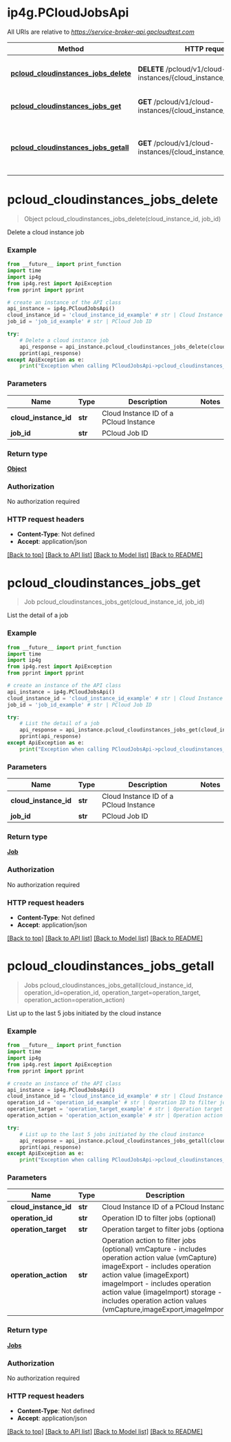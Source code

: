 # ip4g.PCloudJobsApi

All URIs are relative to *https://service-broker-api.gpcloudtest.com*

Method | HTTP request | Description
------------- | ------------- | -------------
[**pcloud_cloudinstances_jobs_delete**](PCloudJobsApi.md#pcloud_cloudinstances_jobs_delete) | **DELETE** /pcloud/v1/cloud-instances/{cloud_instance_id}/jobs/{job_id} | Delete a cloud instance job
[**pcloud_cloudinstances_jobs_get**](PCloudJobsApi.md#pcloud_cloudinstances_jobs_get) | **GET** /pcloud/v1/cloud-instances/{cloud_instance_id}/jobs/{job_id} | List the detail of a job
[**pcloud_cloudinstances_jobs_getall**](PCloudJobsApi.md#pcloud_cloudinstances_jobs_getall) | **GET** /pcloud/v1/cloud-instances/{cloud_instance_id}/jobs | List up to the last 5 jobs initiated by the cloud instance


# **pcloud_cloudinstances_jobs_delete**
> Object pcloud_cloudinstances_jobs_delete(cloud_instance_id, job_id)

Delete a cloud instance job

### Example
```python
from __future__ import print_function
import time
import ip4g
from ip4g.rest import ApiException
from pprint import pprint

# create an instance of the API class
api_instance = ip4g.PCloudJobsApi()
cloud_instance_id = 'cloud_instance_id_example' # str | Cloud Instance ID of a PCloud Instance
job_id = 'job_id_example' # str | PCloud Job ID

try:
    # Delete a cloud instance job
    api_response = api_instance.pcloud_cloudinstances_jobs_delete(cloud_instance_id, job_id)
    pprint(api_response)
except ApiException as e:
    print("Exception when calling PCloudJobsApi->pcloud_cloudinstances_jobs_delete: %s\n" % e)
```

### Parameters

Name | Type | Description  | Notes
------------- | ------------- | ------------- | -------------
 **cloud_instance_id** | **str**| Cloud Instance ID of a PCloud Instance |
 **job_id** | **str**| PCloud Job ID |

### Return type

[**Object**](Object.md)

### Authorization

No authorization required

### HTTP request headers

 - **Content-Type**: Not defined
 - **Accept**: application/json

[[Back to top]](#) [[Back to API list]](../README.md#documentation-for-api-endpoints) [[Back to Model list]](../README.md#documentation-for-models) [[Back to README]](../README.md)

# **pcloud_cloudinstances_jobs_get**
> Job pcloud_cloudinstances_jobs_get(cloud_instance_id, job_id)

List the detail of a job

### Example
```python
from __future__ import print_function
import time
import ip4g
from ip4g.rest import ApiException
from pprint import pprint

# create an instance of the API class
api_instance = ip4g.PCloudJobsApi()
cloud_instance_id = 'cloud_instance_id_example' # str | Cloud Instance ID of a PCloud Instance
job_id = 'job_id_example' # str | PCloud Job ID

try:
    # List the detail of a job
    api_response = api_instance.pcloud_cloudinstances_jobs_get(cloud_instance_id, job_id)
    pprint(api_response)
except ApiException as e:
    print("Exception when calling PCloudJobsApi->pcloud_cloudinstances_jobs_get: %s\n" % e)
```

### Parameters

Name | Type | Description  | Notes
------------- | ------------- | ------------- | -------------
 **cloud_instance_id** | **str**| Cloud Instance ID of a PCloud Instance |
 **job_id** | **str**| PCloud Job ID |

### Return type

[**Job**](Job.md)

### Authorization

No authorization required

### HTTP request headers

 - **Content-Type**: Not defined
 - **Accept**: application/json

[[Back to top]](#) [[Back to API list]](../README.md#documentation-for-api-endpoints) [[Back to Model list]](../README.md#documentation-for-models) [[Back to README]](../README.md)

# **pcloud_cloudinstances_jobs_getall**
> Jobs pcloud_cloudinstances_jobs_getall(cloud_instance_id, operation_id=operation_id, operation_target=operation_target, operation_action=operation_action)

List up to the last 5 jobs initiated by the cloud instance

### Example
```python
from __future__ import print_function
import time
import ip4g
from ip4g.rest import ApiException
from pprint import pprint

# create an instance of the API class
api_instance = ip4g.PCloudJobsApi()
cloud_instance_id = 'cloud_instance_id_example' # str | Cloud Instance ID of a PCloud Instance
operation_id = 'operation_id_example' # str | Operation ID to filter jobs (optional) (optional)
operation_target = 'operation_target_example' # str | Operation target to filter jobs (optional) (optional)
operation_action = 'operation_action_example' # str | Operation action to filter jobs (optional) vmCapture - includes operation action value (vmCapture) imageExport - includes operation action value (imageExport) imageImport - includes operation action value (imageImport) storage - includes operation action values (vmCapture,imageExport,imageImport) (optional)

try:
    # List up to the last 5 jobs initiated by the cloud instance
    api_response = api_instance.pcloud_cloudinstances_jobs_getall(cloud_instance_id, operation_id=operation_id, operation_target=operation_target, operation_action=operation_action)
    pprint(api_response)
except ApiException as e:
    print("Exception when calling PCloudJobsApi->pcloud_cloudinstances_jobs_getall: %s\n" % e)
```

### Parameters

Name | Type | Description  | Notes
------------- | ------------- | ------------- | -------------
 **cloud_instance_id** | **str**| Cloud Instance ID of a PCloud Instance |
 **operation_id** | **str**| Operation ID to filter jobs (optional) | [optional]
 **operation_target** | **str**| Operation target to filter jobs (optional) | [optional]
 **operation_action** | **str**| Operation action to filter jobs (optional) vmCapture - includes operation action value (vmCapture) imageExport - includes operation action value (imageExport) imageImport - includes operation action value (imageImport) storage - includes operation action values (vmCapture,imageExport,imageImport) | [optional]

### Return type

[**Jobs**](Jobs.md)

### Authorization

No authorization required

### HTTP request headers

 - **Content-Type**: Not defined
 - **Accept**: application/json

[[Back to top]](#) [[Back to API list]](../README.md#documentation-for-api-endpoints) [[Back to Model list]](../README.md#documentation-for-models) [[Back to README]](../README.md)
